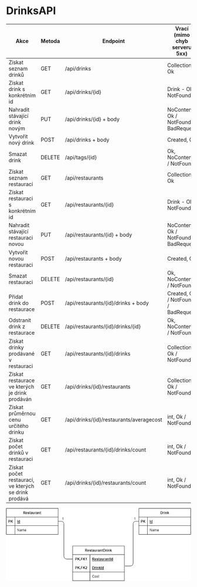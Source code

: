 # DrinksAPI
| Akce                                                   | Metoda | Endpoint                                 | Vrací (mimo   chyb serveru 5xx)          |
|--------------------------------------------------------|--------|------------------------------------------|------------------------------------------|
| Získat seznam drinků                                   | GET    | /api/drinks                              | Collection<Drink> - Ok                   |
| Získat drink s   konkrétním id                         | GET    | /api/drinks/{id}                         | Drink - Ok / NotFound                    |
| Nahradit   stávající drink novým                       | PUT    | /api/drinks/{id} +   body                | NoContent, Ok /   NotFound / BadRequest  |
| Vytvořit nový   drink                                  | POST   | /api/drinks + body                       | Created,  Ok                             |
| Smazat drink                                           | DELETE | /api/tags/{id}                           | Ok, NoContent /   NotFound               |
| Získat seznam   restaurací                             | GET    | /api/restaurants                         | Collection<Restaurant>   - Ok            |
| Získat   restauraci s konkrétním id                    | GET    | /api/restaurants/{id}                    | Drink - Ok / NotFound                    |
| Nahradit   stávající restauraci novou                  | PUT    | /api/restaurants/{id}   + body           | NoContent, Ok /   NotFound / BadRequest  |
| Vytvořit novou   restauraci                            | POST   | /api/restaurants +   body                | Created,  Ok                             |
| Smazat   restauraci                                    | DELETE | /api/restaurants/{id}                    | Ok, NoContent /   NotFound               |
| Přidat drink   do restaurace                           | POST   | /api/restaurants/{id}/drinks   + body    | Created,  Ok / NotFound / BadRequest     |
| Odstranit   drink z restaurace                         | DELETE | /api/restaurants/{id}/drinks/{id}        | Ok, NoContent /   NotFound               |
| Získat drinky   prodávané v restauraci                 | GET    | /api/restaurants/{id}/drinks             | Collection<Drink>   - Ok / NotFound      |
| Získat   restaurace ve kterých je drink prodáván       | GET    | /api/drinks/{id}/restaurants             | Collection<Restaurant>   - Ok / NotFound |
| Získat   průměrnou cenu určitého drinku                | GET    | /api/drinks/{id}/restaurants/averagecost | int, Ok / NotFound                       |
| Získat počet   drinků v restauraci                     | GET    | /api/restaurants/{id}/drinks/count       | int, Ok / NotFound                       |
| Získat počet   restaurací, ve kterých se drink prodává | GET    | /api/drinks/{id}/restaurants/count       | int, Ok / NotFound                       |

![dbstructure](/DrinksAPI/Plan/dbstructure.png "dbstructure")
